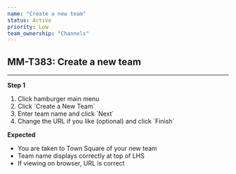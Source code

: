 ```yaml
---
name: "Create a new team"
status: Active
priority: Low
team_ownership: "Channels"
---
```


## MM-T383: Create a new team

---

**Step 1**

1. Click hamburger main menu
2. Click \`Create a New Team\`
3. Enter team name and click \`Next\`
4. Change the URL if you like (optional) and click \`Finish\`

**Expected**

- You are taken to Town Square of your new team
- Team name displays correctly at top of LHS
- If viewing on browser, URL is correct
